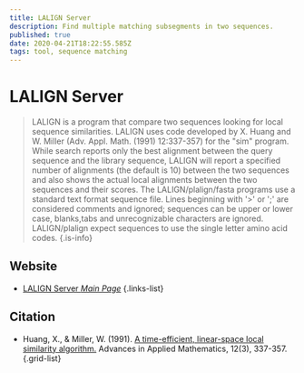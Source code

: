 ```yaml
---
title: LALIGN Server
description: Find multiple matching subsegments in two sequences.
published: true
date: 2020-04-21T18:22:55.585Z
tags: tool, sequence matching
---
```


# LALIGN Server

> LALIGN is a program that compare two sequences looking for local sequence similarities. LALIGN uses code developed by X. Huang
and W. Miller (Adv. Appl. Math. (1991) 12:337-357) for the "sim" program. While search reports only the best alignment between the query sequence and the library sequence, LALIGN will report a specified number of alignments (the default is 10) between the two sequences and also shows the actual local alignments between the two sequences and their scores.
&NewLine;
The LALIGN/plalign/fasta programs use a standard text format sequence file. Lines beginning with '>' or ';' are considered comments and ignored; sequences can be upper or lower case, blanks,tabs and unrecognizable characters are ignored. LALIGN/plalign expect sequences to use the single letter amino acid codes.
{.is-info}



## Website

- [LALIGN Server *Main Page*](https://embnet.vital-it.ch/software/LALIGN_form.html)
{.links-list}

## Citation

- Huang, X., & Miller, W. (1991). [A time-efficient, linear-space local similarity algorithm.](https://publisher-connector.core.ac.uk/resourcesync/data/elsevier/pdf/117/aHR0cDovL2FwaS5lbHNldmllci5jb20vY29udGVudC9hcnRpY2xlL3BpaS8wMTk2ODg1ODkxOTAwMTdk.pdf) Advances in Applied Mathematics, 12(3), 337-357.
{.grid-list}